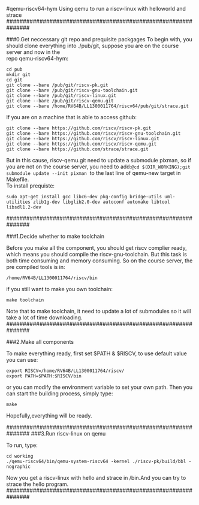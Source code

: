 #qemu-riscv64-hym
Using qemu to run a riscv-linux with helloworld and strace
###############################################################

###0.Get neccessary git repo and prequisite packgages
To begin with, you should clone everything into ./pub/git, 
suppose you are on the course server and now in the  
repo qemu-riscv64-hym:  
``` 
cd pub  
mkdir git  
cd git  
git clone --bare /pub/git/riscv-pk.git  
git clone --bare /pub/git/riscv-gnu-toolchain.git
git clone --bare /pub/git/riscv-linux.git  
git clone --bare /pub/git/riscv-qemu.git  
git clone --bare /home/RV64B/LL1300011764/riscv64/pub/git/strace.git
```
If you are on a machine that is able to access github:  
```
git clone --bare https://github.com/riscv/riscv-pk.git  
git clone --bare https://github.com/riscv/riscv-gnu-toolchain.git  
git clone --bare https://github.com/riscv/riscv-linux.git  
git clone --bare https://github.com/riscv/riscv-qemu.git  
git clone --bare https://github.com/strace/strace.git  
```
But in this cause, riscv-qemu.git need to update a submodule pixman,
so if you are not on the course server, you need to add:`@cd $(DIR_WORKING);git submodule update --init pixman` 
to the last line of qemu-new target in Makefile.  
To install prequiste:  
```  
sudo apt-get install gcc libc6-dev pkg-config bridge-utils uml-utilities zlib1g-dev libglib2.0-dev autoconf automake libtool libsdl1.2-dev  
```
###############################################################

###1.Decide whether to make toolchain

Before you make all the component, you should get riscv complier
ready, which means you should compile the riscv-gnu-toolchain.
But this task is both time consuming and memory consuming. So on
the course server, the pre compiled tools is in:  
``` 
/home/RV64B/LL1300011764/riscv/bin  
```
if you still want to make you own toolchain:  
```  
make toolchain  
```
Note that to make toolchain, it need to update a lot of submodules
so it will take a lot of time downloading.
###############################################################

###2.Make all components

To make everything ready, first set $PATH & $RISCV, to use default
value you can use:  
```  
export RISCV=/home/RV64B/LL1300011764/riscv/  
export PATH=$PATH:$RISCV/bin  
```
or you can modify the environment variable to set your own path.
Then you can start the building process, simply type: 
```  
make  
```
Hopefully,everything will be ready.

###############################################################
###3.Run riscv-linux on qemu

To run, type:  
```  
cd working  
./qemu-riscv64/bin/qemu-system-riscv64 -kernel ./riscv-pk/build/bbl -nographic  
```  
Now you get a riscv-linux with hello and strace in /bin.And you can
try to strace the hello program.
###############################################################
